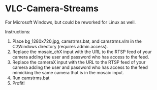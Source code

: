 # VLC-Camera-Streams

For Microsoft Windows, but could be reworked for Linux as well.

Instructions:

1) Place bg_1280x720.jpg, camstrms.bat, and camstrms.vlm in the C:\Windows directory (requires admin access).
2) Replace the mosaic_chX input with the URL to the RTSP feed of your camera adding the user and password who has access to the feed.
3) Replace the cameraX input  with the URL to the RTSP feed of your camera adding the user and password who has access to the feed mimicking the same camera that is in the mosaic input.
4) Run camstrms.bat
5) Profit!

